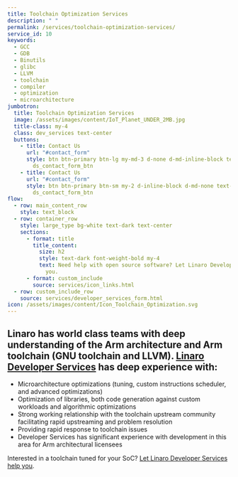 ```yaml
---
title: Toolchain Optimization Services
description: " "
permalink: /services/toolchain-optimization-services/
service_id: 10
keywords:
  - GCC
  - GDB
  - Binutils
  - glibc
  - LLVM
  - toolchain
  - compiler
  - optimization
  - microarchitecture
jumbotron:
  title: Toolchain Optimization Services
  image: /assets/images/content/IoT_Planet_UNDER_2MB.jpg
  title-class: my-4
  class: dev_services text-center
  buttons:
    - title: Contact Us
      url: "#contact_form"
      style: btn btn-primary btn-lg my-md-3 d-none d-md-inline-block text-uppercase
        ds_contact_form_btn
    - title: Contact Us
      url: "#contact_form"
      style: btn btn-primary btn-sm my-2 d-inline-block d-md-none text-uppercase
        ds_contact_form_btn
flow:
  - row: main_content_row
    style: text_block
  - row: container_row
    style: large_type bg-white text-dark text-center
    sections:
      - format: title
        title_content:
          size: h2
          style: text-dark font-weight-bold my-4
          text: Need help with open source software? Let Linaro Developer Services help
            you.
      - format: custom_include
        source: services/icon_links.html
  - row: custom_include_row
    source: services/developer_services_form.html
icon: /assets/images/content/Icon_Toolchain_Optimization.svg
---
```

## Linaro has world class teams with deep understanding of the Arm architecture and Arm toolchain (GNU toolchain and LLVM).  [Linaro Developer Services](https://www.linaro.org/services/) has deep experience with:

* Microarchitecture optimizations (tuning, custom instructions scheduler, and advanced optimizations)
* Optimization of libraries, both code generation against custom workloads and algorithmic optimizations
* Strong working relationship with the toolchain upstream community facilitating rapid upstreaming and problem resolution
* Providing rapid response to toolchain issues
* Developer Services has significant experience with development in this area for Arm architectural licensees

Interested in a toolchain tuned for your SoC?  [Let Linaro Developer Services help you](https://www.linaro.org/contact/).